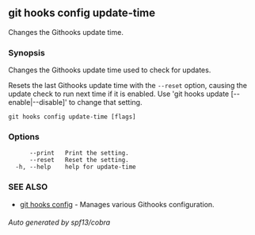 ## git hooks config update-time

Changes the Githooks update time.

### Synopsis

Changes the Githooks update time used to check for updates.

Resets the last Githooks update time with the `--reset` option,
causing the update check to run next time if it is enabled.
Use 'git hooks update [--enable|--disable]' to change that setting.

```
git hooks config update-time [flags]
```

### Options

```
      --print   Print the setting.
      --reset   Reset the setting.
  -h, --help    help for update-time
```

### SEE ALSO

* [git hooks config](git_hooks_config.md)	 - Manages various Githooks configuration.

###### Auto generated by spf13/cobra 

